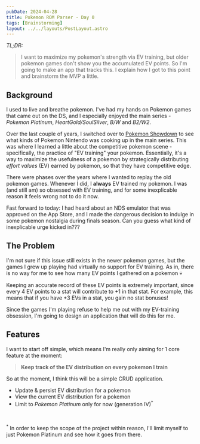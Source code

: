 ```yaml
---
pubDate: 2024-04-28
title: Pokemon ROM Parser - Day 0
tags: [Brainstorming]
layout: ../../layouts/PostLayout.astro
---
```


*TL;DR:*
> I want to maximize my pokemon's strength via EV training, but older pokemon games don't show you the accumulated EV points. So I'm going to make an app that tracks this. I explain how I got to this point and brainstorm the MVP a little.

## Background
I used to live and breathe pokemon. I've had my hands on Pokemon games that came out on the DS, and I especially enjoyed the main series - *Pokemon Platinum*, *HeartGold/SoulSilver*, *B/W* and *B2/W2*. 

Over the last couple of years, I switched over to [Pokemon Showdown](https://pokemonshowdown.com/) to see what kinds of Pokemon Nintendo was cooking up in the main series. This was where I learned a little about the competitive pokemon scene - specifically, the practice of "EV training" your pokemon. Essentially, it's a way to maximize the usefulness of a pokemon by strategically distributing *effort values* (EV) earned by pokemon, so that they have competitive edge.

There were phases over the years where I wanted to replay the old pokemon games. Whenever I did, I **always** EV trained my pokemon. I was (and still am) so obsessed with EV training, and for some inexplicable reason it feels wrong not to do it now.

Fast forward to today: I had heard about an NDS emulator that was approved on the App Store, and I made the dangerous decision to indulge in some pokemon nostalgia during finals season. Can you guess what kind of inexplicable urge kicked in???

## The Problem
I'm not sure if this issue still exists in the newer pokemon games, but the games I grew up playing had virtually no support for EV training. As in, there is no way for me to see how many EV points I gathered on a pokemon 💀

Keeping an accurate record of these EV points is extremely important, since every 4 EV points to a stat will contribute to +1 in that stat. For example, this means that if you have +3 EVs in a stat, you gain no stat bonuses!

Since the games I'm playing refuse to help me out with my EV-training obsession, I'm going to design an application that will do this for me.

## Features
I want to start off simple, which means I'm really only aiming for 1 core feature at the moment: 
> **Keep track of the EV distribution on every pokemon I train**

So at the moment, I think this will be a simple CRUD application.

- Update & persist EV distribution for a pokemon
- View the current EV distribution for a pokemon
- Limit to *Pokemon Platinum* only for now (generation IV)<sup>*</sup>

<br/>

<sup>*</sup> In order to keep the scope of the project within reason, I'll limit myself to just Pokemon Platinum and see how it goes from there. 